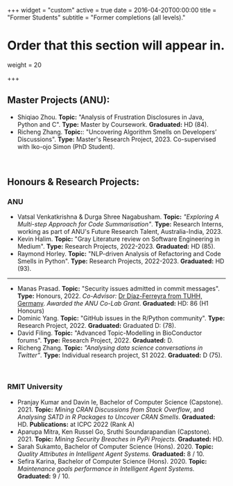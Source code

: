 +++
widget = "custom"
active = true
date = 2016-04-20T00:00:00
title = "Former Students"
subtitle = "Former completions (all levels)."

# Order that this section will appear in.
weight = 20

+++



## Master Projects (ANU):

- Shiqiao Zhou. **Topic:** "Analysis of Frustration Disclosures in Java, Python and C". **Type:** Master by Coursework. **Graduated:** HD (84).
- Richeng Zhang. **Topic:**: "Uncovering Algorithm Smells on Developers’ Discussions". **Type:** Master's Research Project, 2023. Co-supervised with Iko-ojo Simon (PhD Student).







</br>

## Honours & Research Projects:

### ANU

- Vatsal Venkatkrishna & Durga Shree Nagabusham. **Topic:** _"Exploring A Multi-step Approach for Code Summarisation"_. **Type:** Research Interns, working as part of ANU's Future Research Talent, Australia-India, 2023.
- Kevin Halim. **Topic:** "Gray Literature review on Software Engineering in Medium". **Type:** Research Projects, 2022-2023. **Graduated:** HD (85).
- Raymond Horley. **Topic:** "NLP-driven Analysis of Refactoring and Code Smells in Python". **Type:** Research Projects, 2022-2023. **Graduated:** HD (93).

---

- Manas Prasad. **Topic:** "Security issues admitted in commit messages". **Type:** Honours, 2022. _Co-Advisor:_ [Dr Díaz-Ferreyra from TUHH, Germany](https://www.ndiaz-ferreyra.com). _Awarded the ANU Co-Lab Grant_. **Graduated:** HD: 86 (H1 Honours)
- Dominic Yang. **Topic:** "GitHub issues in the R/Python community". **Type:** Research Project, 2022. **Graduated:** Graduated D: (78).
- David Filing. **Topic:** "Advanced Topic-Modelling in BioConductor forums". **Type:** Research Project, 2022. **Graduated:** D.
- Richeng Zhang. **Topic:** _"Analysing data science conversations in Twitter"_. **Type:** Individual research project, S1 2022. **Graduated:** D (75).


</br>

### RMIT University
- Pranjay Kumar and Davin Ie, Bachelor of Computer Science (Capstone). 2021. **Topic:** _Mining CRAN Discussions from Stack Overflow_, and _Analysing SATD in R Packages to Uncover CRAN Smells_. **Graduated:** HD. **Publications:** at ICPC 2022 (Rank A) [<i class="fas fa-file-pdf" style="color:#850101"></i>](../publication/2022-cranchecks/)
- Aparupa Mitra, Ken Russel Go, Sruthi Soundarapandian (Capstone). 2021. **Topic:** _Mining Security Breaches in PyPi Projects_. **Graduated:** HD.
- Sarah Sukamto, Bachelor of Computer Science (Hons). 2020. **Topic:** _Quality Attributes in Intelligent Agent Systems._  **Graduated:** 8 / 10.
- Sefira Karina, Bachelor of Computer Science (Hons). 2020. **Topic:** _Maintenance goals performance in Intelligent Agent Systems._  **Graduated:** 9 / 10.

